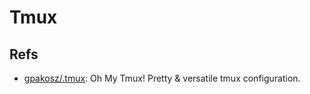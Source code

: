 # Tmux

## Refs
* [gpakosz/.tmux](https://github.com/gpakosz/.tmux): Oh My Tmux! Pretty & versatile tmux configuration.